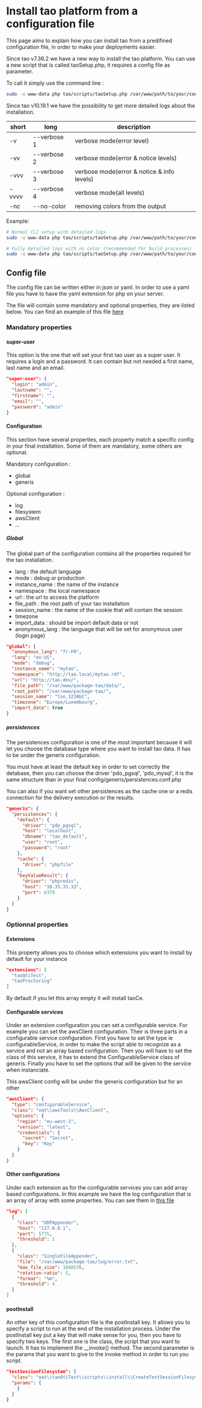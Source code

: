 <!--
parent: 'Developer Guide'
created_at: '2016-12-12 13:49:42'
updated_at: '2017-03-13 08:54:05'
authors:
    - 'Antoine Robin'
tags:
    - 'Developer Guide'
    - 'Installation and Upgrading'
-->

Install tao platform from a configuration file
========================

This page aims to explain how you can install tao from a predifined configuration file, in order to make your deployments easier.

Since tao v7.36.2 we have a new way to install the tao platform. You can use a new script that is called taoSetup.php, it requires a config file as parameter.<br/>

To call it simply use the command line :

```bash
sudo -u www-data php tao/scripts/taoSetup.php /var/www/path/to/your/configFile.json
```

Since tao v10.19.1 we have the possibility to get more detailed logs about the installation.

| short | long        |                 description                |
|-------|-------------|--------------------------------------------|
| -v    | --verbose 1 | verbose mode(error level)                  |
| -vv   | --verbose 2 | verbose mode(error & notice levels)        |
| -vvv  | --verbose 3 | verbose mode(error & notice & info levels) |
| -vvvv | --verbose 4 | verbose mode(all levels)                   |
| -nc   | --no-color  | removing colors from the output            |

Example:
```bash
# Normal CLI setup with detailed logs
sudo -u www-data php tao/scripts/taoSetup.php /var/www/path/to/your/configFile.json -vvv

# Fully detailed logs with no color (recommended for build processes)
sudo -u www-data php tao/scripts/taoSetup.php /var/www/path/to/your/configFile.json -vvvv -nc
```


Config file
-----------

The config file can be written either in json or yaml. In order to use a yaml file you have to have the yaml extension for php on your server.<br/>

The file will contain some mandatory and optional properties, they are listed below. You can find an example of this file [here](https://github.com/oat-sa/tao-core/blob/master/scripts/sample/config.json)

### Mandatory properties

#### super-user

This option is the one that will set your first tao user as a super user. It requires a login and a password. It can contain but not needed a first name, last name and an email.

```json
"super-user": {
  "login": "admin",
  "lastname": "",
  "firstname": "",
  "email": "",
  "password": "admin"
}
```  

#### Configuration

This section have several properties, each property match a specific config in your final installation. Some of them are mandatory, some others are optional.<br/>

Mandatory configuration :

-   global
-   generis

Optional configuration :

-   log
-   filesystem
-   awsClient
-   …

##### Global

The global part of the configuration contains all the properties required for the tao installation.

-   lang : the default language
-   mode : debug or production
-   instance_name : the name of the instance
-   namespace : the local namespace
-   url : the url to access the platform
-   file_path : the root path of your tao installation
-   session_name : the name of the cookie that will contain the session
-   timezone
-   import_data : should be import default data or not
-   anonymous_lang : the language that will be set for anonymous user (login page)

```json
"global": {
  "anonymous_lang": "fr-FR",
  "lang": "en-US",
  "mode": "debug",
  "instance_name": "mytao",
  "namespace": "http://tao.local/mytao.rdf",
  "url": "http://tao.dev/",
  "file_path": "/var/www/package-tao/data/",
  "root_path": "/var/www/package-tao/",
  "session_name": "tao_123AbC",
  "timezone": "Europe/Luxembourg",
  "import_data": true
}
```

##### persistences

The persistences configuration is one of the most important because it will let you choose the database type where you want to install tao data.
It has to be under the generis configuration.

You must have at least the default key in order to set correctly the detabase, then you can choose the driver 'pdo_pgsql', 'pdo_mysql', it is the same structure than in your final config/generis/persistences.conf.php

You can also if you want set other persistences as the cache one or a redis connection for the delivery execution or the results.

```json
"generis": {
  "persistences": {
    "default": {
      "driver": "pdo_pgsql",
      "host": "localhost",
      "dbname": "tao_default",
      "user": "root",
      "password": "root"
    },
    "cache": {
      "driver": "phpfile"
    },
    "keyValueResult": {
      "driver": "phpredis",
      "host": "10.33.33.33",
      "port": 6379
    }
  }
}
```

### Optionnal properties

#### Extensions

This property allows you to choose which extensions you want to install by default for your instance

```json
"extensions": [
  "taoQtiTest",
  "taoProctoring"
]
```

By default if you let this array empty it will install taoCe.

#### Configurable services

Under an extension configuration you can set a configurable service. For example you can set the awsClient configuration.
Their is three parts in a configurable service configuration. First you have to set the type ie configurableService, in order to make the script able to recognize as a service and not an array based configuration.
Then you will have to set the class of this service, it has to extend the ConfigurableService class of generis.
Finally you have to set the options that will be given to the service when instanciate.

This awsClient config will be under the generis configuration but for an other

```json
"awsClient": {
  "type": "configurableService",
  "class": "oat\\awsTools\\AwsClient",
  "options": {
    "region": "eu-west-1",
    "version": "latest",
    "credentials": {
      "secret": "Secret",
      "key": "Key"
    }
  }
}
```

#### Other configurations

Under each extension as for the configurable services you can add array based configurations.
In this example we have the log configuration that is an array of array with some properties. You can see them in [this file](https://github.com/oat-sa/generis/blob/master/config/header/log.conf.php)

```json
"log": [
  {
    "class": "UDPAppender",
    "host": "127.0.0.1",
    "port": 5775,
    "threshold": 1
  },
  {
    "class": "SingleFileAppender",
    "file": "/var/www/package-tao/log/error.txt",
    "max_file_size": 1048576,
    "rotation-ratio": 5,
    "format": "%m",
    "threshold": 4
  }
]
```


#### postInstall

An other key of this configuration file is the postInstall key. It allows you to specify a script to run at the end of the installation process.
Under the postInstall key put a key that will make sense for you, then you have to specify two keys. The first one is the class, the script that you want to launch. It has to implement the __invoke() method.
The second parameter is the params that you want to give to the invoke method in order to run you script.

```json
"testSessionFilesystem": {
  "class": "oat\\taoQtiTest\\scripts\\install\\CreateTestSessionFilesystem",
  "params": {
    }
  }
}
```